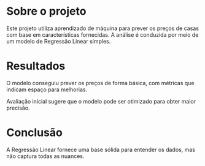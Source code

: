 # Sobre o projeto

Este projeto utiliza aprendizado de máquina para prever os preços de casas com base em características fornecidas. A análise é conduzida por meio de um modelo de Regressão Linear simples.

# Resultados

O modelo conseguiu prever os preços de forma básica, com métricas que indicam espaço para melhorias.

Avaliação inicial sugere que o modelo pode ser otimizado para obter maior precisão.

# Conclusão

A Regressão Linear fornece uma base sólida para entender os dados, mas não captura todas as nuances.
